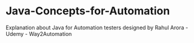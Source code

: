 # Java-Concepts-for-Automation
Explanation about Java for Automation testers designed by Rahul Arora - Udemy -  Way2Automation 
